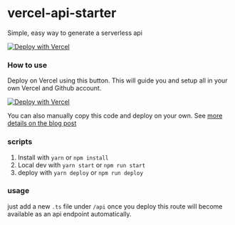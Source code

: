 # vercel-api-starter

Simple, easy way to generate a serverless api

[![Deploy with Vercel](https://vercel.com/button)](https://vercel.com/new/clone?repository-url=https%3A%2F%2Fgithub.com%2Fgbibeaul%2Feb3-examples%2Ftree%2Fmain%2Fapi%2Fvercel-api&project-name=vercel-api&repo-name=vercel-api&demo-title=https%3A%2F%2Fwww.web3-fullstack.com%2Fblog%2Fbuild-deploy-vercel-api)

### How to use

Deploy on Vercel using this button. This will guide you and setup all in your own Vercel and Github account.

[![Deploy with Vercel](https://vercel.com/button)](https://vercel.com/new/clone?repository-url=https%3A%2F%2Fgithub.com%2Fgbibeaul%2Fweb3-examples%2Ftree%2Fmain%2Fapi%2Fvercel-api&project-name=vercel-api&repo-name=vercel-api&demo-title=https%3A%2F%2Fwww.web3-fullstack.com%2Fblog%2Fbuild-deploy-vercel-api)

You can also manually copy this code and deploy on your own. See [more details on the blog post](https://www.web3-fullstack.com/blog/build-deploy-vercel-api)

### scripts

1. Install with `yarn` or `npm install`
1. Local dev with `yarn start` or `npm run start`
1. deploy with `yarn deploy` or `npm run deploy`

### usage

just add a new `.ts` file under `/api` once you deploy this route will become available as an api endpoint automatically.
